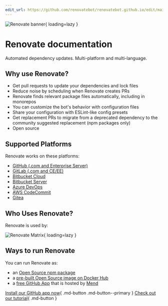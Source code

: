 ```yaml
---
edit_url: https://github.com/renovatebot/renovatebot.github.io/edit/main/src/index.md
---
```


![Renovate banner](https://app.renovatebot.com/images/whitesource_renovate_660_220.jpg){ loading=lazy }

# Renovate documentation

Automated dependency updates.
Multi-platform and multi-language.

## Why use Renovate?

- Get pull requests to update your dependencies and lock files
- Reduce noise by scheduling when Renovate creates PRs
- Renovate finds relevant package files automatically, including in monorepos
- You can customize the bot's behavior with configuration files
- Share your configuration with ESLint-like config presets
- Get replacement PRs to migrate from a deprecated dependency to the community suggested replacement (npm packages only)
- Open source

## Supported Platforms

Renovate works on these platforms:

- [GitHub (.com and Enterprise Server)](./modules/platform/github/)
- [GitLab (.com and CE/EE)](./modules/platform/gitlab/)
- [Bitbucket Cloud](./modules/platform/bitbucket/)
- [Bitbucket Server](./modules/platform/bitbucket-server/)
- [Azure DevOps](./modules/platform/azure/)
- [AWS CodeCommit](./modules/platform/codecommit/)
- [Gitea](./modules/platform/gitea/)

## Who Uses Renovate?

Renovate is used by:

![Renovate Matrix](https://app.renovatebot.com/images/matrix.png){ loading=lazy }

## Ways to run Renovate

You can run Renovate as:

- an [Open Source npm package](https://www.npmjs.com/package/renovate)
- a [pre-built Open Source image on Docker Hub](https://hub.docker.com/r/renovate/renovate)
- a [free GitHub App](https://github.com/marketplace/renovate) that is hosted by [Mend](https://www.mend.io/)

[Install our GitHub app now](https://github.com/marketplace/renovate){ .md-button .md-button--primary }
[Check out our tutorial](https://github.com/renovatebot/tutorial){ .md-button }

